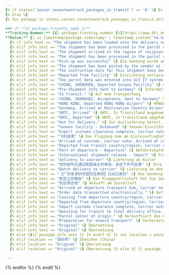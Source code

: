 ```yaml
---
{% if states('sensor.seventeentrack_packages_in_transit') == '0' %} Es existieren derzeit keine Lieferungen.
{% else %}
{% for package in states.sensor.seventeentrack_packages_in_transit.attributes.packages %}

### 📦 **{{ package.friendly_name }}**
**Tracking-Nummer:** [{{ package.tracking_number }}](https://www.dhl.de/de/privatkunden/pakete-empfangen/verfolgen.html?piececode={{package.tracking_number }})
**Datum:** {{ as_timestamp(package.timestamp) | timestamp_custom('%d.%m.%Y – %H:%M') }} Uhr {% set info_text = package.info_text %}
  {% if info_text == "The shipment has been loaded onto the delivery vehicle" %} Die Sendung wurde in das Zustellfahrzeug geladen.
  {% elif info_text == "The shipment has been processed in the parcel center of origin" %} Die Sendung wurde im Ursprungspaketzentrum bearbeitet.
  {% elif info_text == "The shipment arrived in the region of recipient and will be transported to the delivery base in the next step." %} Die Sendung ist in der Empfängerregion angekommen und wird im nächsten Schritt zur Zustellbasis transportiert.
  {% elif info_text == "The shipment has been processed in the parcel center of origin" %} Die Sendung wurde im Ursprungspaketzentrum bearbeitet.
  {% elif info_text == "Pick-up was successful" %} Die Sendung wurde abgeholt.
  {% elif info_text == "The shipment has been posted by the sender at the retail outlet" %} Die Sendung wurde vom Absender in der Filiale eingeliefert.
  {% elif info_text == "The instruction data for this shipment have been provided by the sender to DHL electronically "%} Die Auftragsdaten für diese Sendung wurden vom Absender elektronisch an DHL übermittelt.
  {% elif info_text == "Departed from facility" %} Einrichtung verlassen.
  {% elif info_text == "The parcel data was entered into GLS IT system; the parcel was not yet handed over to GLS" %} Die Paketdaten wurden in das IT-System von GLS eingegeben; das Paket wurde noch nicht an GLS übergeben.
  {% elif info_text == "CHINA, SHENZHEN, Departed Sunyou Facility" %} CHINA, SHENZHEN, Verlassen der Sunyou-Anlage
  {% elif info_text == "Pre-Shipment Info Sent to Germany" %} Informationen vor dem Versand nach Deutschland gesendet
  {% elif info_text == "In transit." %} Auf dem Transportweg
  {% elif info_text == "CHINA, SHANGHAI, Acceptance, Sent to Germany" %} CHINA, SHANGHAI, Abnahme, Versand nach Deutschland
  {% elif info_text == "HONG KONG, Departed HONG KONG Airport" %} HONGKONG, Abflug vom Flughafen HONGKONG
  {% elif info_text == "Germany, Arrived at Destination Country Airport" %} Deutschland, Ankunft am Flughafen des Ziellandes
  {% elif info_text == "GMTC, Arrived" %} GMTC, In Transitland angekommen.
  {% elif info_text == "GMTC, Departed" %} GMTC, In Transitland abgefahren. 
  {% elif info_text == "Out for delivery." %} Zur Auslieferung bereit.
  {% elif info_text == "Yanwen facility - Outbound" %} Yanwen-Einrichtung - Ausgehend
  {% elif info_text == "Export customs clearance complete, Carrier note: Export clearance success" %} Exportverzollung abgeschlossen
  {% elif info_text == "飞机进港" %} Das Flugzeug kam am Einreiseflughafen an.
  {% elif info_text == "Arrived at customs, Carrier note: Arrived at customs" %} Angekommen beim Zoll
  {% elif info_text == "Departed from transit country/region, Carrier note: Depart from transit country or district" %} Abgereist aus Transitland/-region
  {% elif info_text == "Port of departure - Departure" %} Abfahrtshafen – Abflug
  {% elif info_text == "International shipment release - Import" %} Freigabe der internationalen Sendung – Einfuhr
  {% elif info_text == "delivery to courier" %} Lieferung an Kurier
  {% elif info_text == "您的邮件已通过欧盟海关的审核，发往下环节处理" %} Ihre Sendung hat die EU-Zollprüfung bestanden und wird an den nächsten Partner zur Bearbeitung weitergeleitet.
  {% elif info_text == "Batch delivery to carrier" %} Lieferung an den Spediteur.
  {% elif info_text == "【广东省深圳市国际互换局】已出口直封" %} Die Sendung hat das Verteilzentrum verlassen und wird an Shenzhen International gesendet.
  {% elif info_text == "航空公司接收" %} Die Fluggesellschaft hat die Sendung erhalten.
  {% elif info_text == "到达寄达地" %} Ankunft am Zustellort
  {% elif info_text == "Arrived at departure transport hub, Carrier note: Arrived at departure transport hub" %} Angekommen im Abflug-Transportzentrum
  {% elif info_text == "Order data transmitted electronically." %} Auftragsdaten wurden elektronisch übermittelt.
  {% elif info_text == "Leaving from departure country/region, Carrier note: Leaving from departure country/region" %} Abflug aus Abgangsland/-region
  {% elif info_text == "Departed from departure country/region, Carrier note: Left from departure country/region" %} Abgereist aus Abgangsland/-region
  {% elif info_text == "Import customs clearance complete, Carrier note: Import customs clearance complete" %} Einfuhrzollabfertigung abgeschlossen
  {% elif info_text == "Awaiting for transit to final delivery office, Carrier note: Package arrived at facility of the local delivery company" %} Das Paket ist in der Einrichtung des örtlichen Zustellunternehmens angekommen
  {% elif info_text == "Parcel center of origin." %} Herkunftsort des Pakets
  {% elif info_text == "Preparation for onward transport" %} Vorbereitung für den Weitertransport
  {% elif info_text == "Original" %} Übersetzung
  {% elif info_text == "Original" %} Übersetzung
  {% else %}{{ package.info_text }} {% endif %} {% set location = package.location %} {% if location == "Germany" %} Deutschland
  {% elif location == "深圳市" %} Shenzhen (China)
  {% elif location == "Original" %} Übersetzung
  {% elif location == "Original" %} Übersetzung {% else %} {{ package.location }} {% endif %}

---
```


{% endfor %}
{% endif %}

